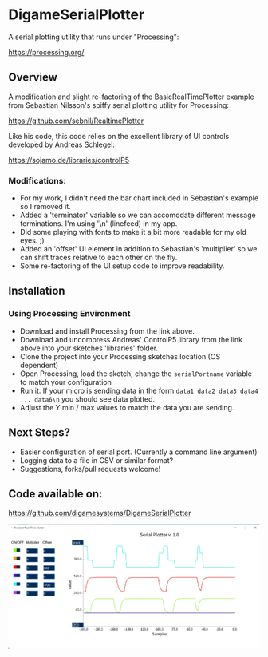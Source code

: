 # DigameSerialPlotter
A serial plotting utility that runs under "Processing": 

  https://processing.org/

## Overview

A modification and slight re-factoring of the BasicRealTimePlotter example from
Sebastian Nilsson's spiffy serial plotting utility for Processing:

  https://github.com/sebnil/RealtimePlotter

Like his code, this code relies on the excellent library of UI controls developed by
Andreas Schlegel:

  https://sojamo.de/libraries/controlP5

### Modifications: 
  * For my work, I didn't need the bar chart included in Sebastian's example so I removed it. 
  * Added a 'terminator' variable so we can accomodate different message terminations. I'm using '\n' (linefeed)
  in my app.
  * Did some playing with fonts to make it a bit more readable for my old eyes. ;)
  * Added an 'offset' UI element in addition to Sebastian's 'multiplier' so we can shift 
    traces relative to each other on the fly.
  * Some re-factoring of the UI setup code to improve readability.

## Installation

### Using Processing Environment

  * Download and install Processing from the link above.
  * Download and uncompress Andreas' ControlP5 library from the link above into your sketches 'libraries' folder. 
  * Clone the project into your Processing sketches location (OS dependent)
  * Open Processing, load the sketch, change the `serialPortname` variable to match your configuration
  * Run it. If your micro is sending data in the form `data1 data2 data3 data4 ... data6\n` you should see data plotted. 
  * Adjust the Y min / max values to match the data you are sending. 

## Next Steps? 
  * Easier configuration of serial port. (Currently a command line argument)
  * Logging data to a file in CSV or similar format? 
  * Suggestions, forks/pull requests welcome!

## Code available on: 
  https://github.com/digamesystems/DigameSerialPlotter
  
<img src="/doc/screenshot.jpg"/>


